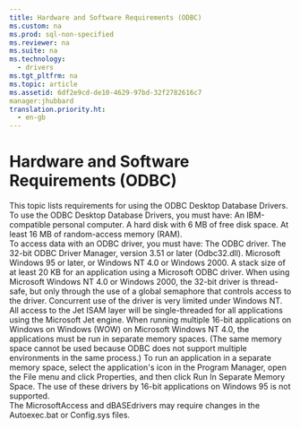 ```yaml
---
title: Hardware and Software Requirements (ODBC)
ms.custom: na
ms.prod: sql-non-specified
ms.reviewer: na
ms.suite: na
ms.technology: 
  - drivers
ms.tgt_pltfrm: na
ms.topic: article
ms.assetid: 6df2e9cd-de10-4629-97bd-32f2782616c7
manager:jhubbard
translation.priority.ht: 
  - en-gb
---
```

# Hardware and Software Requirements (ODBC)
<?xml version="1.0" encoding="utf-8"?>
<developerConceptualDocument xmlns="http://ddue.schemas.microsoft.com/authoring/2003/5" xmlns:xlink="http://www.w3.org/1999/xlink" xmlns:xsi="http://www.w3.org/2001/XMLSchema-instance" xsi:schemaLocation="http://ddue.schemas.microsoft.com/authoring/2003/5 http://dduestorage.blob.core.windows.net/ddueschema/developer.xsd">
  <introduction>
    <para>This topic lists requirements for using the ODBC Desktop Database Drivers.</para>
  </introduction>
  <section>
    <title>Hardware Requirements</title>
    <content>
      <para>To use the ODBC Desktop Database Drivers, you must have:  </para>
      <list class="bullet">
        <listItem>
          <para>An IBM-compatible personal computer. </para>
        </listItem>
        <listItem>
          <para>A hard disk with 6 MB of free disk space.</para>
        </listItem>
        <listItem>
          <para>At least 16 MB of random-access memory (RAM).</para>
        </listItem>
      </list>
    </content>
  </section>
  <section>
    <title>Software Requirements</title>
    <content>
      <para>To access data with an ODBC driver, you must have:  </para>
      <list class="bullet">
        <listItem>
          <para>The ODBC driver. </para>
        </listItem>
        <listItem>
          <para>The 32-bit ODBC Driver Manager, version 3.51 or later (Odbc32.dll). </para>
        </listItem>
        <listItem>
          <para>Microsoft Windows 95 or later, or Windows NT 4.0 or Windows 2000.</para>
        </listItem>
        <listItem>
          <para>A stack size of at least 20 KB for an application using a Microsoft ODBC driver.</para>
        </listItem>
      </list>
      <para>When using Microsoft Windows NT 4.0 or Windows 2000, the 32-bit driver is thread-safe, but only through the use of a global semaphore that controls access to the driver. Concurrent use of the driver is very limited under Windows NT. All access to the Jet ISAM layer will be single-threaded for all applications using the Microsoft Jet engine.</para>
      <para>When running multiple 16-bit applications on Windows on Windows (WOW) on Microsoft Windows NT 4.0, the applications must be run in separate memory spaces. (The same memory space cannot be used because ODBC does not support multiple environments in the same process.) To run an application in a separate memory space, select the application's icon in the Program Manager, open the <legacyBold>File</legacyBold> menu and click <legacyBold>Properties</legacyBold>, and then click <legacyBold>Run In Separate Memory Space</legacyBold>.</para>
      <para>The use of these drivers by 16-bit applications on Windows 95 is not supported.</para>
    </content>
  </section>
  <section>
    <title>Driver-Specific Hardware and Software Requirements</title>
    <content>
      <list class="bullet">
        <listItem>
          <para>The MicrosoftAccess and dBASEdrivers may require changes in the Autoexec.bat or Config.sys files.</para>
        </listItem>
      </list>
    </content>
  </section>
  <relatedTopics />
</developerConceptualDocument>